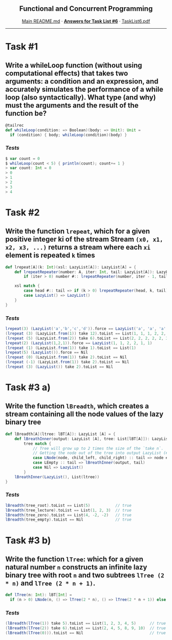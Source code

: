<br />
<p align="center">
  <h2 align="center">Functional and Concurrent Programming</h2>
  <p align="center">
    <a href="../README.md">Main README.md</a>
    ·
    <a href="./README.md"><strong>Answers for Task List #6</strong></a>
    ·
    <a href="./tasklist6.pdf">TaskList6.pdf</a>
  </p>
</p>

---

# **Task #1**
## Write a whileLoop function (without using computational effects) that takes two arguments: a condition and an expression, and accurately simulates the performance of a while loop (also syntactically). What type (and why) must the arguments and the result of the function be?
```scala
@tailrec
def whileLoop(condition: => Boolean)(body: => Unit): Unit =
  if (condition) { body; whileLoop(condition)(body) }


```

### *Tests*
``` scala
$ var count = 0
$ whileLoop(count < 5) { println(count); count+= 1 }
> var count: Int = 0
> 0
> 1
> 2
> 3
> 4
```

# **Task #2**
## Write the function `lrepeat`, which for a given positive integer ki of the stream Stream `(x0, x1, x2, x3, ...)` returns a stream where each `xi` element is repeated `k` times

```scala
def lrepeat[A](k: Int)(xsl: LazyList[A]): LazyList[A] = {
	def lrepeatRepeater(number: A, iter: Int, tail: LazyList[A]): LazyList[A] =
		if (iter > 0) number #:: lrepeatRepeater(number, iter - 1, tail) else lrepeat(k)(tail)

	xsl match {
		case head #:: tail => if (k > 0) lrepeatRepeater(head, k, tail) else LazyList()
		case LazyList() => LazyList()
	}
}
```

### *Tests*
``` scala
lrepeat(3) (LazyList('a','b','c','d')).force == LazyList('a', 'a', 'a', 'b', 'b', 'b', 'c', 'c', 'c', 'd', 'd', 'd')
(lrepeat (3) (LazyList.from(1)) take 12).toList == List(1, 1, 1, 2, 2, 2, 3, 3, 3, 4, 4, 4)
(lrepeat (5) (LazyList.from(2)) take 6).toList == List(2, 2, 2, 2, 2, 3)
lrepeat(2) (LazyList(1,2,1)).force == LazyList(1, 1, 2, 2, 1, 1)
(lrepeat (1) (LazyList.from(1)) take 1).toList == List(1)
lrepeat(5) (LazyList()).force == Nil
(lrepeat (0) (LazyList.from(1)) take 2).toList == Nil
(lrepeat (-1) (LazyList.from(1)) take 2).toList == Nil
(lrepeat (3) (LazyList()) take 2).toList == Nil
```


# **Task #3 a)**
## Write the function `lBreadth`, which creates a stream containing all the node values of the lazy binary tree

```scala
def lBreadth[A](ltree: lBT[A]): LazyList [A] = {
	def lBreathInner(output: LazyList [A], tree: List[lBT[A]]): LazyList [A] =
		tree match {
			// Tree will grow up to 2 times the size of the `take n`.
			// Getting the node out of the tree into output LazyList (#::) and recursive calling on the rest of tree (merged lists)
			case LNode(node, child_left, child_right) :: tail => node #:: lBreathInner(output, tail ::: List(child_left(), child_right()))
			case LEmpty :: tail => lBreathInner(output, tail)
			case Nil => LazyList()
		}
	lBreathInner(LazyList(), List(ltree))
}
```

### *Tests*
``` scala
lBreadth(tree_root).toList == List(5)           // true
lBreadth(tree_lecture).toList == List(1, 2, 3)  // true
lBreadth(tree_zero).toList == List(4, -2, -2)   // true
lBreadth(tree_empty).toList == Nil              // true
```


# **Task #3 b)**
## Write the function `lTree`: which for a given natural number `n` constructs an infinite lazy binary tree with root `n` and two subtrees `lTree (2 * n)` and `lTree (2 * n + 1)`.
```scala
def lTree(n: Int): lBT[Int] =
  if (n > 0) LNode(n, () => lTree(2 * n), () => lTree(2 * n + 1)) else LEmpty
```

### *Tests*
``` scala
(lBreadth(lTree(1)) take 5).toList == List(1, 2, 3, 4, 5)      // true
(lBreadth(lTree(2)) take 6).toList == List(2, 4, 5, 8, 9, 10)  // true
(lBreadth(lTree(0))).toList == Nil                             // true
```
